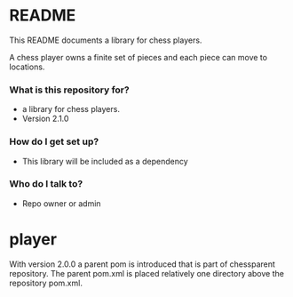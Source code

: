 # README #

This README documents a library for chess players.

A chess player owns a finite set of pieces and each piece can move to locations.

### What is this repository for? ###

* a library for chess players.
* Version 2.1.0

### How do I get set up? ###

* This library will be included as a dependency

### Who do I talk to? ###

* Repo owner or admin

# player #

With version 2.0.0 a parent pom is introduced that is part of chessparent repository.
The parent pom.xml is placed relatively one directory above the repository pom.xml.

